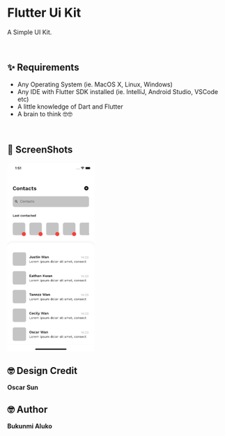 # Flutter Ui Kit

A Simple UI Kit.

<br />

## ✨ Requirements

- Any Operating System (ie. MacOS X, Linux, Windows)
- Any IDE with Flutter SDK installed (ie. IntelliJ, Android Studio, VSCode etc)
- A little knowledge of Dart and Flutter
- A brain to think 🤓🤓

<br />

## 📸 ScreenShots

<img src="art/screenshots/page_1.png" width="200"/> 
<!-- <img src="art/screenshots/page_1.png" width="100"/>
<img src="art/screenshots/page_1.png" width="100"/>
<img src="art/screenshots/page_1.png" width="100"/>
<img src="art/screenshots/page_1.png" width="100"/> -->

<br />

## 🤓 Design Credit

**Oscar Sun**

## 🤓 Author

**Bukunmi Aluko**
